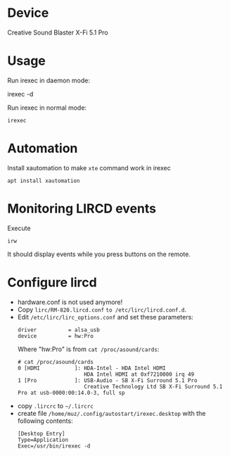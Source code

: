 Device
======

Creative Sound Blaster X-Fi 5.1 Pro

Usage
=====

Run irexec in daemon mode:

   irexec -d

Run irexec in normal mode:

    irexec

Automation
==========

Install xautomation to make `xte` command work in irexec

    apt install xautomation

Monitoring LIRCD events
=======================

Execute 

    irw

It should display events while you press buttons on the remote.

Configure lircd
===============

* hardware.conf is not used anymore!
* Copy `lirc/RM-820.lircd.conf` `to /etc/lirc/lircd.conf.d`.
* Edit `/etc/lirc/lirc_options.conf` and set these parameters:
  ~~~
  driver          = alsa_usb
  device          = hw:Pro
  ~~~
  Where "hw:Pro" is from `cat /proc/asound/cards`:
  ~~~
  # cat /proc/asound/cards
  0 [HDMI           ]: HDA-Intel - HDA Intel HDMI
                       HDA Intel HDMI at 0xf7210000 irq 49
  1 [Pro            ]: USB-Audio - SB X-Fi Surround 5.1 Pro
                       Creative Technology Ltd SB X-Fi Surround 5.1 Pro at usb-0000:00:14.0-3, full sp
  ~~~
* copy `.lircrc` to `~/.lircrc`
* create file `/home/muz/.config/autostart/irexec.desktop` with the following contents:
  ~~~
  [Desktop Entry]
  Type=Application
  Exec=/usr/bin/irexec -d
  ~~~


